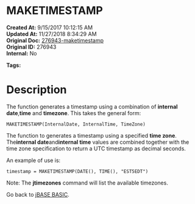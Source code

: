 # MAKETIMESTAMP

**Created At:** 9/15/2017 10:12:15 AM  
**Updated At:** 11/27/2018 8:34:29 AM  
**Original Doc:** [276943-maketimestamp](https://docs.jbase.com/36868-jbase-basic/276943-maketimestamp)  
**Original ID:** 276943  
**Internal:** No  

**Tags:**
<badge text='system time' vertical='middle' />

# Description

The function generates a timestamp using a combination of **internal date**,**time** and **timezone**. This takes the general form:

```
MAKETIMESTAMP(InternalDate, InternalTime, TimeZone)
```



The function to generates a timestamp using a specified **time zone**. The**internal date**and**internal time** values are combined together with the time zone specification to return a UTC timestamp as decimal seconds.

An example of use is:

```
timestamp = MAKETIMESTAMP(DATE(), TIME(), "EST5EDT")
```

Note: The **jtimezones** command will list the available timezones.

Go back to [jBASE BASIC](./../jbase-basic-programmers-reference-guide).
